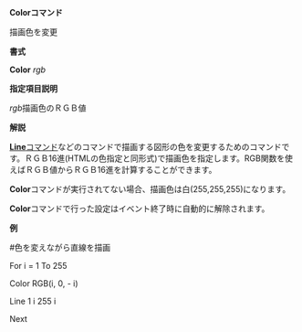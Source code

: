 **Colorコマンド**

描画色を変更

**書式**

**Color** *rgb*

**指定項目説明**

*rgb*描画色のＲＧＢ値

**解説**

[**Line**コマンド](Lineコマンド)などのコマンドで描画する図形の色を変更するためのコマンドです。ＲＧＢ16進(HTMLの色指定と同形式)で描画色を指定します。RGB関数を使えばＲＧＢ値からＲＧＢ16進を計算することができます。

**Color**コマンドが実行されてない場合、描画色は白(255,255,255)になります。

**Color**コマンドで行った設定はイベント終了時に自動的に解除されます。

**例**

#色を変えながら直線を描画

For i = 1 To 255

Color RGB(i, 0, - i)

Line 1 i 255 i

Next
